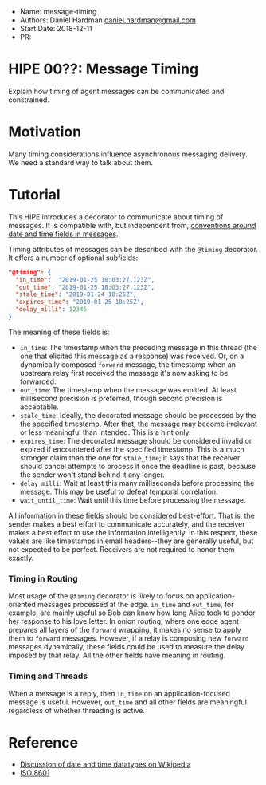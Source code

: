 - Name: message-timing
- Authors: Daniel Hardman <daniel.hardman@gmail.com>
- Start Date: 2018-12-11
- PR:

# HIPE 00??: Message Timing
[summary]: #summary

Explain how timing of agent messages can be communicated and constrained.

# Motivation
[motivation]: #motivation

Many timing considerations influence asynchronous messaging delivery.
We need a standard way to talk about them.

# Tutorial
[tutorial]: #tutorial

This HIPE introduces a decorator to communicate about timing of messages.
It is compatible with, but independent from, [conventions around date and
time fields in messages]( https://github.com/hyperledger/indy-hipe/pull/76).

Timing attributes of messages can be described with the `@timing`
decorator. It offers a number of optional subfields:

```JSON
"@timing": {
  "in_time":  "2019-01-25 18:03:27.123Z",
  "out_time": "2019-01-25 18:03:27.123Z",
  "stale_time": "2019-01-24 18:25Z",
  "expires_time": "2019-01-25 18:25Z",
  "delay_milli": 12345
}
```

The meaning of these fields is:

* `in_time`: The timestamp when the preceding message in this thread
  (the one that elicited this message as a response) was received. Or, on
  a dynamically composed `forward` message, the timestamp when an upstream
  relay first received the message it's now asking to be forwarded.
* `out_time`: The timestamp when the message was emitted. At least millisecond
  precision is preferred, though second precision is acceptable.
* `stale_time`: Ideally, the decorated message should be processed by the
  the specified timestamp. After that, the message may become irrelevant
  or less meaningful than intended. This is a hint only.
* `expires_time`: The decorated message should be considered invalid or
  expired if encountered after the specified timestamp. This is a much
  stronger claim than the one for `stale_time`; it says that the receiver
  should cancel attempts to process it once the deadline is past, because
  the sender won't stand behind it any longer.
* `delay_milli`: Wait at least this many milliseconds before processing
  the message. This may be useful to defeat temporal correlation.
* `wait_until_time`: Wait until this time before processing the message.

All information in these fields should be considered best-effort. That
is, the sender makes a best effort to communicate accurately, and the
receiver makes a best effort to use the information intelligently. In
this respect, these values are like timestamps in email headers--they
are generally useful, but not expected to be perfect. Receivers are not
required to honor them exactly.

### Timing in Routing

Most usage of the `@timing` decorator is likely to focus on application-oriented
messages processed at the edge. `in_time` and `out_time`, for example, are mainly
useful so Bob can know how long Alice took to ponder her response to his love letter.
In onion routing, where one edge agent prepares all layers of the `forward` wrapping,
it makes no sense to apply them to `forward` messages. However, if a relay is
composing new `forward` messages dynamically, these fields could be used to measure
the delay imposed by that relay. All the other fields have meaning in routing.

### Timing and Threads

When a message is a reply, then `in_time` on an application-focused message is
useful. However, `out_time` and all other fields are meaningful regardless of
whether threading is active.

# Reference

[reference]: #reference
- [Discussion of date and time datatypes on Wikipedia](https://en.wikipedia.org/wiki/System_time)
- [ISO 8601](https://de.wikipedia.org/wiki/ISO_8601)